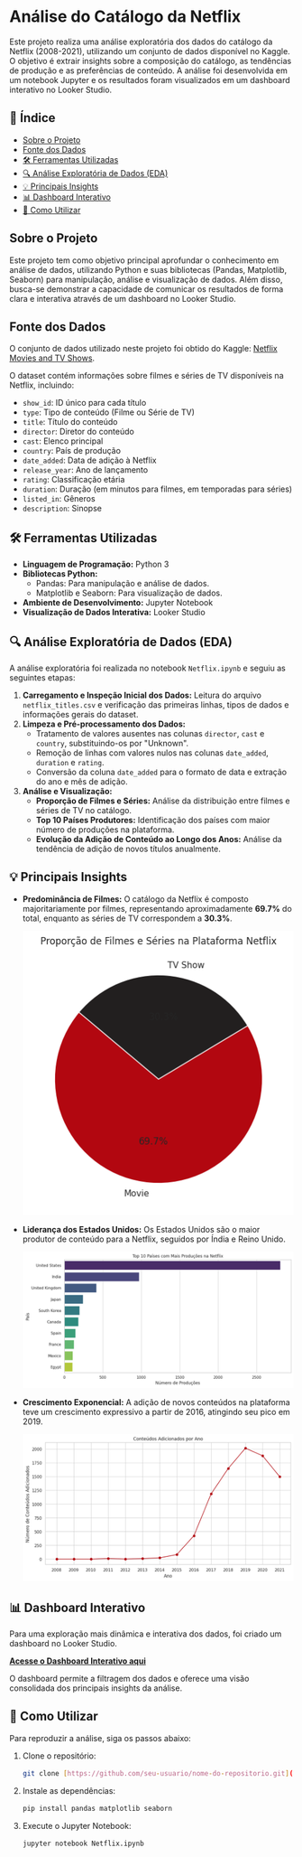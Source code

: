 # Análise do Catálogo da Netflix

Este projeto realiza uma análise exploratória dos dados do catálogo da Netflix (2008-2021), utilizando um conjunto de dados disponível no Kaggle. O objetivo é extrair insights sobre a composição do catálogo, as tendências de produção e as preferências de conteúdo. A análise foi desenvolvida em um notebook Jupyter e os resultados foram visualizados em um dashboard interativo no Looker Studio.

## 📄 Índice

* [Sobre o Projeto](#sobre-o-projeto)
* [Fonte dos Dados](#fonte-dos-dados)
* [🛠️ Ferramentas Utilizadas](#ferramentas-utilizadas)
* [🔍 Análise Exploratória de Dados (EDA)](#análise-exploratória-de-dados-eda)
* [💡 Principais Insights](#principais-insights)
* [📊 Dashboard Interativo](#dashboard-interativo)
* [🚀 Como Utilizar](#como-utilizar)

## Sobre o Projeto

Este projeto tem como objetivo principal aprofundar o conhecimento em análise de dados, utilizando Python e suas bibliotecas (Pandas, Matplotlib, Seaborn) para manipulação, análise e visualização de dados. Além disso, busca-se demonstrar a capacidade de comunicar os resultados de forma clara e interativa através de um dashboard no Looker Studio.

## Fonte dos Dados

O conjunto de dados utilizado neste projeto foi obtido do Kaggle: [Netflix Movies and TV Shows](https://www.kaggle.com/datasets/shivamb/netflix-shows?resource=download).

O dataset contém informações sobre filmes e séries de TV disponíveis na Netflix, incluindo:

* `show_id`: ID único para cada título
* `type`: Tipo de conteúdo (Filme ou Série de TV)
* `title`: Título do conteúdo
* `director`: Diretor do conteúdo
* `cast`: Elenco principal
* `country`: País de produção
* `date_added`: Data de adição à Netflix
* `release_year`: Ano de lançamento
* `rating`: Classificação etária
* `duration`: Duração (em minutos para filmes, em temporadas para séries)
* `listed_in`: Gêneros
* `description`: Sinopse

## 🛠️ Ferramentas Utilizadas

* **Linguagem de Programação:** Python 3
* **Bibliotecas Python:**
    * Pandas: Para manipulação e análise de dados.
    * Matplotlib e Seaborn: Para visualização de dados.
* **Ambiente de Desenvolvimento:** Jupyter Notebook
* **Visualização de Dados Interativa:** Looker Studio

## 🔍 Análise Exploratória de Dados (EDA)

A análise exploratória foi realizada no notebook `Netflix.ipynb` e seguiu as seguintes etapas:

1.  **Carregamento e Inspeção Inicial dos Dados:** Leitura do arquivo `netflix_titles.csv` e verificação das primeiras linhas, tipos de dados e informações gerais do dataset.
2.  **Limpeza e Pré-processamento dos Dados:**
    * Tratamento de valores ausentes nas colunas `director`, `cast` e `country`, substituindo-os por "Unknown".
    * Remoção de linhas com valores nulos nas colunas `date_added`, `duration` e `rating`.
    * Conversão da coluna `date_added` para o formato de data e extração do ano e mês de adição.
3.  **Análise e Visualização:**
    * **Proporção de Filmes e Séries:** Análise da distribuição entre filmes e séries de TV no catálogo.
    * **Top 10 Países Produtores:** Identificação dos países com maior número de produções na plataforma.
    * **Evolução da Adição de Conteúdo ao Longo dos Anos:** Análise da tendência de adição de novos títulos anualmente.

## 💡 Principais Insights

* **Predominância de Filmes:** O catálogo da Netflix é composto majoritariamente por filmes, representando aproximadamente **69.7%** do total, enquanto as séries de TV correspondem a **30.3%**.
    
    ![Proporção de Filmes e Séries](pizza.png)
    
* **Liderança dos Estados Unidos:** Os Estados Unidos são o maior produtor de conteúdo para a Netflix, seguidos por Índia e Reino Unido.
    
    ![Top 10 Países Produtores](bar.png)
    
* **Crescimento Exponencial:** A adição de novos conteúdos na plataforma teve um crescimento expressivo a partir de 2016, atingindo seu pico em 2019.
    
    ![Evolução da Adição de Conteúdo](line.png)
    

## 📊 Dashboard Interativo

Para uma exploração mais dinâmica e interativa dos dados, foi criado um dashboard no Looker Studio.

**[Acesse o Dashboard Interativo aqui](https://lookerstudio.google.com/reporting/4cd71552-dd9b-4872-95e9-da4e3930505f)**

O dashboard permite a filtragem dos dados e oferece uma visão consolidada dos principais insights da análise.

## 🚀 Como Utilizar

Para reproduzir a análise, siga os passos abaixo:

1.  Clone o repositório:
    ```bash
    git clone [https://github.com/seu-usuario/nome-do-repositorio.git](https://github.com/seu-usuario/nome-do-repositorio.git)
    ```
2.  Instale as dependências:
    ```bash
    pip install pandas matplotlib seaborn
    ```
3.  Execute o Jupyter Notebook:
    ```bash
    jupyter notebook Netflix.ipynb
    ```
